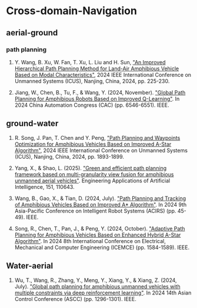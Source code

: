 # Cross-domain-Navigation

## aerial-ground

### path planning
1. Y. Wang, B. Xu, W. Fan, T. Xu, L. Liu and H. Sun, ["An Improved Hierarchical Path Planning Method for Land-Air Amphibious Vehicle Based on Modal Characteristics"](https://ieeexplore.ieee.org/abstract/document/10839833), 2024 IEEE International Conference on Unmanned Systems (ICUS), Nanjing, China, 2024, pp. 225-230.

2. Jiang, W., Chen, B., Tu, F., & Wang, Y. (2024, November). ["Global Path Planning for Amphibious Robots Based on Improved Q-Learning"](https://ieeexplore.ieee.org/abstract/document/10865651). In 2024 China Automation Congress (CAC) (pp. 6546-6551). IEEE.




## ground-water
1. R. Song, J. Pan, T. Chen and Y. Peng, ["Path Planning and Waypoints Optimization for Amphibious Vehicles Based on Improved A-Star Algorithm"](https://ieeexplore.ieee.org/abstract/document/10839953), 2024 IEEE International Conference on Unmanned Systems (ICUS), Nanjing, China, 2024, pp. 1893-1899.

2. Yang, X., & Shao, L. (2025). ["Green and efficient path planning framework based on multi-granularity view fusion for amphibious unmanned aerial vehicles"](https://www.sciencedirect.com/science/article/pii/S0952197625006438). Engineering Applications of Artificial Intelligence, 151, 110643.

3. Wang, B., Gao, X., & Tian, D. (2024, July). ["Path Planning and Tracking of Amphibious Vehicles Based on Improved A* Algorithm"](https://ieeexplore.ieee.org/abstract/document/10684930). In 2024 9th Asia-Pacific Conference on Intelligent Robot Systems (ACIRS) (pp. 45-49). IEEE.

4. Song, R., Chen, T., Pan, J., & Peng, Y. (2024, October). ["Adaptive Path Planning for Amphibious Vehicles Based on Enhanced Hybrid A-Star Algorithm"](https://ieeexplore.ieee.org/abstract/document/10862721). In 2024 8th International Conference on Electrical, Mechanical and Computer Engineering (ICEMCE) (pp. 1584-1589). IEEE.




## Water-aerial
1. Wu, T., Wang, R., Zhang, Y., Meng, Y., Xiang, Y., & Xiang, Z. (2024, July). ["Global path planning for amphibious unmanned vehicles with multiple constraints via deep reinforcement learning"](https://ieeexplore.ieee.org/abstract/document/10665661). In 2024 14th Asian Control Conference (ASCC) (pp. 1296-1301). IEEE.

